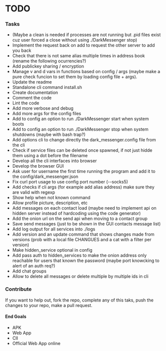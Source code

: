 # TODO

### Tasks

- (Maybe a clean is needed if processes are not running but .pid files exist cuz user forced a close without using ./DarkMessenger stop)
- Implement the request back on add to request the other server to add you back
- Check that there is not same alias multiple times in address book (rename the following ocurrencies?)
- Add publickey sharing / encryption
- Manage v and d vars in functions based on config / args (maybe make a pure check funcion to set them by loading config file + args). 
- Update the readme
- Standalone cli command install.sh
- Create documentation
- Comment the code
- Lint the code
- Add more verbose and debug
- Add more args for the config files
- Add to config an option to run ./DarkMessenger start when system boots
- Add to config an option to run ./DarkMessenger stop when system shutdowns (maybe with bash trap?)
- Add options cli to change directly the dark_messenger.config file from the cli
- Check if service files can be deleted once spawned, if not just hidde them using a dot before the filename
- Develop all the cli interfaces into browser
- Develop the browser GUI
- Ask user for username the first time running the program and add it to the config/dark_messenger.json
- Fix curl port usage to use config port number (--socks5)
- Add checks if cli args (for example add alias address) make sure they are valid with regexp
- Show help when not known command
- Allow profile picture, description, etc
- Add messages on each contact load (maybe need to implement api on hidden server instead of hardcoding using the code generator)
- Add the onion url on the send api when moving to a contact group 
- Save send messages (just to be shown in the GUI contacts message list)
- Add log output for all services into ./logs
- Add version and an update command that shows changes made from versions (prob with a local file CHANGUES and a cat with a filter per version)
- Make hidden_service optional in config
- Add pass auth to hidden_services to make the onion address only reachable for users that known the password (maybe port knowcking to alert of an auth req?)
- Add chat groups
- Allow to delete all messages or delete multiple by multiple ids in cli


### Contribute
If you want to help out, fork the repo, complete any of this taks, push the changes to your repo, make a pull request.  


#### End Goals
- APK
- Web App
- ClI
- Official Web App online
